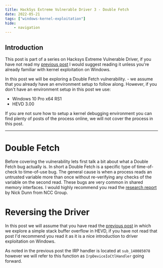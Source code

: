 ```yaml
---
title: HackSys Extreme Vulnerable Driver 3 - Double Fetch
date: 2022-05-21
tags: ["windows-kernel-exploitation"]
hide:
    - navigation
---
```


## Introduction

This post is part of a series on Hacksys Extreme Vulnerable Driver, if you have not read my [previous post](/Posts/2022-05-14-HEVD3-StackOverflow/) I would suggest reading it unless you're already familiar with kernel exploitation on Windows.

In this post we will be exploring a Double Fetch vulnerability. - we assume that you already have an environment setup to follow along. However, if you don't have an environment setup in this post we use:

- Windows 10 Pro x64 RS1
- HEVD 3.00

If you are not sure how to setup a kernel debugging environment you can find plenty of posts of the process online, we will not cover the process in this post.

<hr>

# Double Fetch

Before covering the vulnerability lets first talk a bit about what a Double Fetch bug actually is. In short a Double Fetch is a specific type of time-of-check to time-of-use bug. The general cause is when a process reads an untrusted variable more than once without re-verifying any checks of the variable on the second read. These bugs are very common in shared memory interfaces. I would highly recommend you read the [research report](https://research.nccgroup.com/2022/03/28/whitepaper-double-fetch-vulnerabilities-in-c-and-c/) by Nick Dunn from NCC Group.

# Reversing the Driver

In this post we will assume that you have read the [previous post](https://linxz.tech/post/hevd/2022-05-14-hevd3-stackbufferoverflow/) in which we explore a simple stack buffer overflow in HEVD, if you have not read that post I'd recommend you read it as it is a nice introduction to driver exploitation on Windows.

As noted in the previous post the IRP handler is located at `sub_140085078` however we will refer to this function as `IrpDeviceIoCtlHandler` going forward.